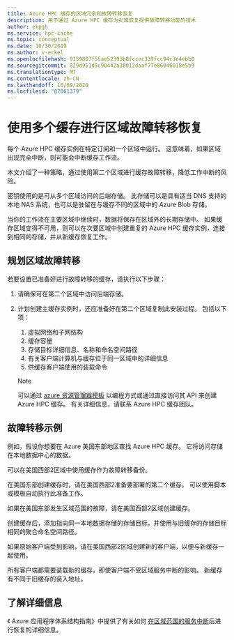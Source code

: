 ```yaml
---
title: Azure HPC 缓存的区域冗余和故障转移恢复
description: 用于通过 Azure HPC 缓存为灾难恢复提供故障转移功能的技术
author: ekpgh
ms.service: hpc-cache
ms.topic: conceptual
ms.date: 10/30/2019
ms.author: v-erkel
ms.openlocfilehash: 9159807f55ae52393b8fccec339fcc94c3e4ebb0
ms.sourcegitcommit: 829d951d5c90442a38012daaf77e86046018e5b9
ms.translationtype: MT
ms.contentlocale: zh-CN
ms.lasthandoff: 10/09/2020
ms.locfileid: "87061379"
---
```

# <a name="use-multiple-caches-for-regional-failover-recovery"></a>使用多个缓存进行区域故障转移恢复

每个 Azure HPC 缓存实例在特定订阅和一个区域中运行。 这意味着，如果区域出现完全中断，则可能会中断缓存工作流。

本文介绍了一种策略，通过使用第二个区域进行缓存故障转移，降低工作中断的风险。

密钥使用的是可从多个区域访问的后端存储。 此存储可以是具有适当 DNS 支持的本地 NAS 系统，也可以是驻留在与缓存不同的区域中的 Azure Blob 存储。

当你的工作流在主要区域中继续时，数据将保存在区域外的长期存储中。 如果缓存区域变得不可用，则可以在次要区域中创建重复的 Azure HPC 缓存实例，连接到相同的存储，并从新缓存恢复工作。

## <a name="planning-for-regional-failover"></a>规划区域故障转移

若要设置已准备好进行故障转移的缓存，请执行以下步骤：

1. 请确保可在第二个区域中访问后端存储。
1. 计划创建主缓存实例时，还应准备好在第二个区域复制此安装过程。 包括以下项：

   1. 虚拟网络和子网结构
   1. 缓存容量
   1. 存储目标详细信息、名称和命名空间路径
   1. 有关客户端计算机与缓存位于同一区域中的详细信息
   1. 供缓存客户端使用的装载命令

   > [!NOTE]
   > 可以通过 [azure 资源管理器模板](../azure-resource-manager/templates/overview.md) 以编程方式或通过直接访问其 API 来创建 Azure HPC 缓存。 有关详细信息，请联系 Azure HPC 缓存团队。

## <a name="failover-example"></a>故障转移示例

例如，假设你想要在 Azure 美国东部地区查找 Azure HPC 缓存。 它将访问存储在本地数据中心的数据。

可以在美国西部2区域中使用缓存作为故障转移备份。

在美国东部创建缓存时，请在美国西部2准备要部署的第二个缓存。 可以使用脚本或模板自动执行此准备工作。

如果在美国东部发生区域范围的故障，请在美国西部2区域创建缓存。

创建缓存后，添加指向同一本地数据存储的存储目标，并使用与旧缓存的存储目标相同的聚合命名空间路径。

如果原始客户端受到影响，请在美国西部2区域创建新的客户端，以便与新缓存一起使用。

所有客户端都需要装载新的缓存，即使客户端不受区域服务中断的影响。 新缓存有不同于旧缓存的装入地址。

## <a name="learn-more"></a>了解详细信息

《 Azure 应用程序体系结构指南》中提供了有关如何 [在区域范围的服务中断](<https://docs.microsoft.com/azure/architecture/resiliency/recovery-loss-azure-region>)后进行恢复的详细信息。
